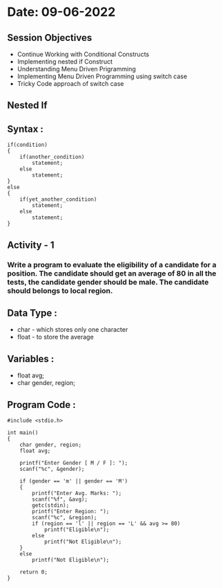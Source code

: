 # **Date: 09-06-2022**
## **Session Objectives**
+ Continue Working with Conditional Constructs
+ Implementing nested if Construct
+ Understanding Menu Driven Prigramming
+ Implementing Menu Driven Programming using switch case
+ Tricky Code approach of switch case
## **Nested If**
## Syntax :
```
if(condition)
{
    if(another_condition)
        statement;
    else
        statement;
}
else
{
    if(yet_another_condition)
        statement;
    else
        statement;
}
```
## **Activity - 1**
### Write a program to evaluate the eligibility of a candidate for a position. The candidate should get an average of 80 in all the tests, the candidate gender should be male. The candidate should belongs to local region.
## Data Type : 
+ char - which stores only one character
+ float - to store the average
## Variables :
+ float avg;
+ char gender, region;
## Program Code :
```
#include <stdio.h>

int main()
{
    char gender, region;
    float avg;

    printf("Enter Gender [ M / F ]: ");
    scanf("%c", &gender);

    if (gender == 'm' || gender == 'M')
    {
        printf("Enter Avg. Marks: ");
        scanf("%f", &avg);
        getc(stdin);
        printf("Enter Region: ");
        scanf("%c", &region);
        if (region == 'l' || region == 'L' && avg >= 80)
            printf("Eligible\n");
        else
            printf("Not Eligible\n");
    }
    else
        printf("Not Eligible\n");
    
    return 0;
}
```
